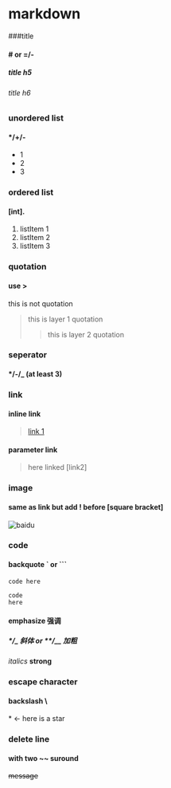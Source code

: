 # markdown

###title
#### # or =/-

##### title h5
###### title h6

### unordered list
#### */+/-

* 1
* 2
* 3


### ordered list
#### [int].

1. listItem 1
2. listItem 2
3. listItem 3


### quotation
#### use >

this is not quotation
> this is layer 1 quotation
>> this is layer 2 quotation


### seperator
#### */-/_ (at least 3)


### link
#### inline link
> [link 1](url)
#### parameter link
> [link 2]: url "title 2"
> here linked [link2]


### image
#### same as link but add ! before [square bracket]
![baidu](www.baidu.com/img/bd_logo1.png)


### code
#### backquote ` or ```
` code here `
``` multipleline
code
here 
```

#### emphasize 强调
##### */_ 斜体 or **/__ 加粗
*italics*
**strong**


### escape character
#### backslash \
\* <- here is a star

### delete line
#### with two ~~ suround
~~message~~



